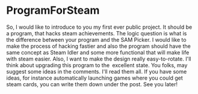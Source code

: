 # ProgramForSteam
So, I would like to introduce to you my first ever public project. It should be a program, that hacks steam achievements. The logic question is what is the difference between your program and the SAM Picker. I would like to make the process of hacking fastier and also the program should have the same concept as Steam Idler and some more functional that will make life with steam easier. Also, I want to make the design really easy-to-rotate. I'll think about upgrading this program to the excellent state.
You folks, may suggest some ideas in the comments. I'll read them all. If you have some ideas, for instance automatically launching games where you could get steam cards, you can write them down under the post. 
See you later!
